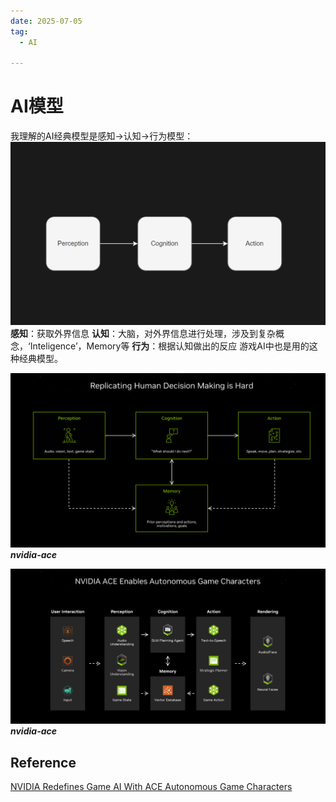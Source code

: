 ```yaml
---
date: 2025-07-05
tag:
  - AI

---
```


# AI模型

我理解的AI经典模型是感知->认知->行为模型：
![](../../../Resources/AI模型.png)
**感知**：获取外界信息
**认知**：大脑，对外界信息进行处理，涉及到复杂概念，‘Inteligence’，Memory等
**行为**：根据认知做出的反应
游戏AI中也是用的这种经典模型。

![nvidia-ace-autonomous-ai-companions-pubg-naraka-bladepoint](../../../Resources/AI模型1.png)
***nvidia-ace***

![](../../../Resources/AI模型2.png)
***nvidia-ace***





## Reference
[NVIDIA Redefines Game AI With ACE Autonomous Game Characters](https://www.nvidia.com/en-us/geforce/news/nvidia-ace-autonomous-ai-companions-pubg-naraka-bladepoint/)